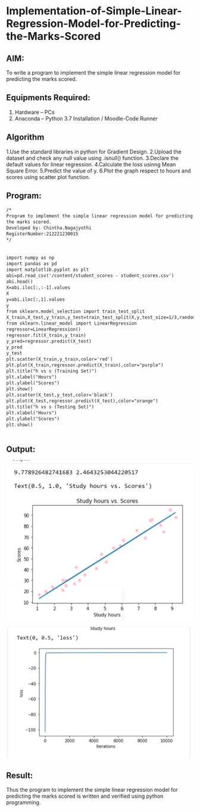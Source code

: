 # Implementation-of-Simple-Linear-Regression-Model-for-Predicting-the-Marks-Scored

## AIM:
To write a program to implement the simple linear regression model for predicting the marks scored.

## Equipments Required:
1. Hardware – PCs
2. Anaconda – Python 3.7 Installation / Moodle-Code Runner

## Algorithm
 1.Use the standard libraries in python for Gradient Design. 
 2.Upload the dataset and check any null value using .isnull() function. 
 3.Declare the default values for linear regression.
 4.Calculate the loss usinng Mean Square Error. 
 5.Predict the value of y. 
 6.Plot the graph respect to hours and scores using scatter plot function.
  

## Program:
```
/*
Program to implement the simple linear regression model for predicting the marks scored.
Developed by: Chintha.Nagajyothi
RegisterNumber:212221230015  
*/


import numpy as np
import pandas as pd
import matplotlib.pyplot as plt
abi=pd.read_csv('/content/student_scores - student_scores.csv')
abi.head()
X=abi.iloc[:,:-1].values
X
y=abi.iloc[:,1].values
y
from sklearn.model_selection import train_test_split
X_train,X_test,y_train,y_test=train_test_split(X,y,test_size=1/3,random_state=0)
from sklearn.linear_model import LinearRegression
regressor=LinearRegression()
regressor.fit(X_train,y_train)
y_pred=regressor.predict(X_test)
y_pred
y_test
plt.scatter(X_train,y_train,color='red')
plt.plot(X_train,regressor.predict(X_train),color="purple")
plt.title("h vs s (Training Set)")
plt.xlabel("Hours")
plt.ylabel("Scores")
plt.show()
plt.scatter(X_test,y_test,color='black')
plt.plot(X_test,regressor.predict(X_test),color="orange")
plt.title("h vs s (Testing Set)")
plt.xlabel("Hours")
plt.ylabel("Scores")
plt.show()
 

```

## Output:
![output](./k1.png)

![output](./k2.png)


## Result:
Thus the program to implement the simple linear regression model for predicting the marks scored is written and verified using python programming.
